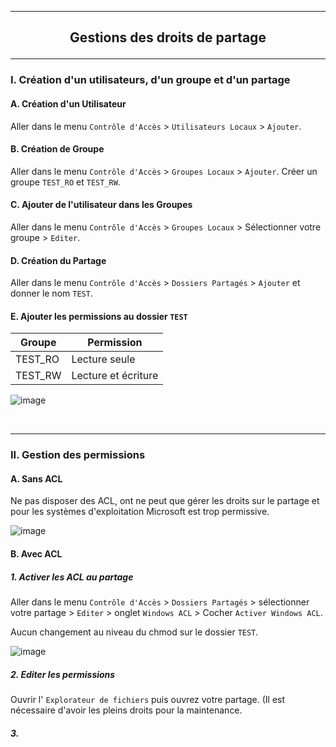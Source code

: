 -----------------------------------------------------------------------------------------------------------------------------------------------
## <p align='center'> Gestions des droits de partage </p>

-----------------------------------------------------------------------------------------------------------------------------------------------
### I. Création d'un utilisateurs, d'un groupe et d'un partage
#### A. Création d'un Utilisateur
Aller dans le menu `Contrôle d'Accès` > `Utilisateurs Locaux` > `Ajouter`.

#### B. Création de Groupe
Aller dans le menu `Contrôle d'Accès` > `Groupes Locaux` > `Ajouter`. Créer un groupe `TEST_RO` et `TEST_RW`.


#### C. Ajouter de l'utilisateur dans les Groupes
Aller dans le menu `Contrôle d'Accès` > `Groupes Locaux` > Sélectionner votre groupe > `Editer`.

#### D. Création du Partage
Aller dans le menu `Contrôle d'Accès` > `Dossiers Partagés` > `Ajouter` et donner le nom `TEST`.

#### E. Ajouter les permissions au dossier `TEST`

| Groupe  | Permission          |
| ------- | ------------------- |
| TEST_RO | Lecture seule       |
| TEST_RW | Lecture et écriture |

![image](https://github.com/user-attachments/assets/a34b8dc2-d37f-4250-9aba-d82b1b5f43f0)


<br />

-----------------------------------------------------------------------------------------------------------------------------------------------
### II. Gestion des permissions
#### A. Sans ACL
Ne pas disposer des ACL, ont ne peut que gérer les droits sur le partage et pour les systèmes d'exploitation Microsoft est trop permissive.

![image](https://github.com/user-attachments/assets/d7b7a6c9-7859-493a-ba4c-0611bd55ff59)

#### B. Avec ACL
##### 1. Activer les ACL au partage
Aller dans le menu `Contrôle d'Accès` > `Dossiers Partagés` > sélectionner votre partage > `Editer` > onglet `Windows ACL` > Cocher `Activer Windows ACL`.

Aucun changement au niveau du chmod sur le dossier `TEST`.

![image](https://github.com/user-attachments/assets/e6a140c0-56a5-47ab-a29b-f2f0cb505baf)


##### 2. Editer les permissions
Ouvrir l' `Explorateur de fichiers` puis ouvrez votre partage. (Il est nécessaire d'avoir les pleins droits pour la maintenance.

##### 3. 
